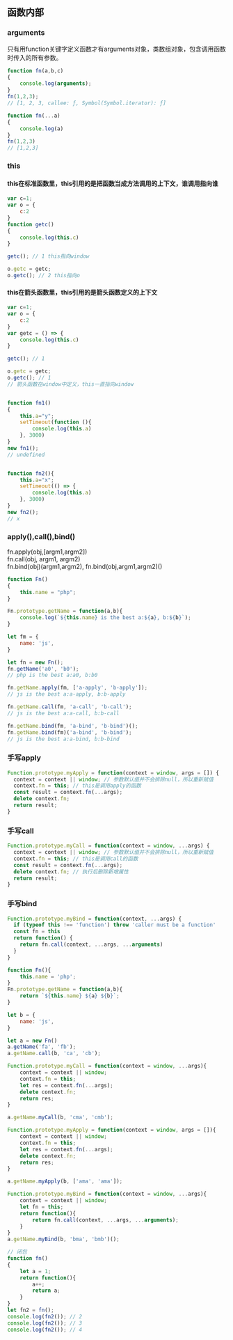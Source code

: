 ## 函数内部

### arguments
只有用function关键字定义函数才有arguments对象，类数组对象，包含调用函数时传入的所有参数。
```javascript
function fn(a,b,c)
{
    console.log(arguments);
}
fn(1,2,3);
// [1, 2, 3, callee: ƒ, Symbol(Symbol.iterator): ƒ]

function fn(...a)
{
    console.log(a)
}
fn(1,2,3)
// [1,2,3]
```

### this
#### this在标准函数里，this引用的是把函数当成方法调用的上下文，谁调用指向谁
```javascript
var c=1;
var o = {
    c:2
}
function getc()
{
    console.log(this.c)
}

getc(); // 1 this指向window

o.getc = getc;
o.getc(); // 2 this指向o

```

#### this在箭头函数里，this引用的是箭头函数定义的上下文
```javascript
var c=1;
var o = {
    c:2
}
var getc = () => {
    console.log(this.c)
}

getc(); // 1 

o.getc = getc;
o.getc(); // 1
// 箭头函数在window中定义，this一直指向window
```

```javascript

function fn1()
{ 
    this.a="y";
    setTimeout(function (){
        console.log(this.a)
    }, 3000)
}
new fn1();
// undefined
```

```javascript

function fn2(){
    this.a="x";
    setTimeout(() => {
        console.log(this.a)
    }, 3000)
}
new fn2();
// x
```

### apply(),call(),bind()   
fn.apply(obj,[argm1,argm2])   
fn.call(obj, argm1, argm2)   
fn.bind(obj)(argm1,argm2), fn.bind(obj,argm1,argm2)()     

```javascript
function Fn()
{
    this.name = "php";
}

Fn.prototype.getName = function(a,b){
    console.log(`${this.name} is the best a:${a}, b:${b}`);
}

let fm = {
    name: 'js',
}

let fn = new Fn();
fn.getName('a0', 'b0');
// php is the best a:a0, b:b0

fn.getName.apply(fm, ['a-apply', 'b-apply']);
// js is the best a:a-apply, b:b-apply

fn.getName.call(fm, 'a-call', 'b-call');
// js is the best a:a-call, b:b-call

fn.getName.bind(fm, 'a-bind', 'b-bind')();
fn.getName.bind(fm)('a-bind', 'b-bind');
// js is the best a:a-bind, b:b-bind
```

### 手写apply
```javascript
Function.prototype.myApply = function(context = window, args = []) {
  context = context || window; // 参数默认值并不会排除null，所以重新赋值
  context.fn = this; // this是调用apply的函数
  const result = context.fn(...args);
  delete context.fn;
  return result;
}
```

### 手写call
```javascript
Function.prototype.myCall = function(context = window, ...args) {
  context = context || window; // 参数默认值并不会排除null，所以重新赋值
  context.fn = this; // this是调用call的函数
  const result = context.fn(...args);
  delete context.fn; // 执行后删除新增属性
  return result;
}
```

### 手写bind
```javascript
Function.prototype.myBind = function(context, ...args) {
  if (typeof this !== 'function') throw 'caller must be a function'
  const fn = this
  return function() {
    return fn.call(context, ...args, ...arguments)
  }
}
```

```javascript
function Fn(){
    this.name = 'php';
}
Fn.prototype.getName = function(a,b){
    return `${this.name} ${a} ${b}`;
}

let b = {
    name: 'js',
}

let a = new Fn()
a.getName('fa', 'fb');
a.getName.call(b, 'ca', 'cb');

Function.prototype.myCall = function(context = window, ...args){
    context = context || window;
    context.fn = this;
    let res = context.fn(...args);
    delete context.fn;
    return res;
}

a.getName.myCall(b, 'cma', 'cmb');

Function.prototype.myApply = function(context = window, args = []){
    context = context || window;
    context.fn = this;
    let res = context.fn(...args);
    delete context.fn;
    return res;
}

a.getName.myApply(b, ['ama', 'ama']);

Function.prototype.myBind = function(context = window, ...args){
    context = context || window;
    let fn = this;
    return function(){
        return fn.call(context, ...args, ...arguments);
    }
}
a.getName.myBind(b, 'bma', 'bmb')();
```

```javascript
// 闭包
function fn()
{
    let a = 1;
    return function(){
        a++;
        return a;
    }
}
let fn2 = fn();
console.log(fn2()); // 2
console.log(fn2()); // 3
console.log(fn2()); // 4
```


